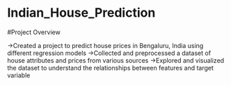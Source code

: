 # Indian_House_Prediction


#Project Overview

->Created a project to predict house prices in Bengaluru, India using different regression models
->Collected and preprocessed a dataset of house attributes and prices from various sources
->Explored and visualized the dataset to understand the relationships between features and target variable
